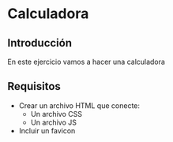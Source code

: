 # Calculadora

## Introducción

En este ejercicio vamos a hacer una calculadora

## Requisitos

- Crear un archivo HTML que conecte:
    - Un archivo CSS
    - Un archivo JS
- Incluir un favicon
